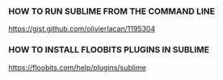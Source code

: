 ### HOW TO RUN SUBLIME FROM THE COMMAND LINE 
  https://gist.github.com/olivierlacan/1195304
### HOW TO INSTALL FLOOBITS PLUGINS IN SUBLIME
  https://floobits.com/help/plugins/sublime
